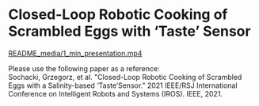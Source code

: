 # Closed-Loop Robotic Cooking of Scrambled Eggs with ‘Taste’ Sensor <br />

[README_media/1_min_presentation.mp4](README_media/1_min_presentation.mp4)




Please use the following paper as a reference: <br />
Sochacki, Grzegorz, et al. "Closed-Loop Robotic Cooking of Scrambled Eggs with a Salinity-based ‘Taste’Sensor." 2021 IEEE/RSJ International Conference on Intelligent Robots and Systems (IROS). IEEE, 2021.  <br />
